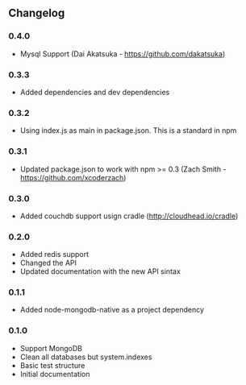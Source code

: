 Changelog
---------
### 0.4.0
- Mysql Support (Dai Akatsuka - https://github.com/dakatsuka)
### 0.3.3
- Added dependencies and dev dependencies
### 0.3.2
- Using index.js as main in package.json. This is a standard in npm
### 0.3.1
- Updated package.json to work with npm >= 0.3 (Zach Smith - https://github.com/xcoderzach)
### 0.3.0
- Added couchdb support usign cradle (http://cloudhead.io/cradle)
### 0.2.0
- Added redis support
- Changed the API
- Updated documentation with the new API sintax
### 0.1.1
- Added node-mongodb-native as a project dependency
### 0.1.0
- Support MongoDB
- Clean all databases but system.indexes
- Basic test structure
- Initial documentation

